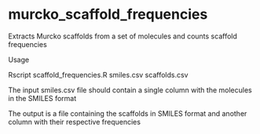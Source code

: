# murcko_scaffold_frequencies

Extracts Murcko scaffolds from a set of molecules and counts scaffold frequencies

Usage

Rscript scaffold_frequencies.R smiles.csv scaffolds.csv



The input smiles.csv file should contain a single column with the molecules in the SMILES format

The output is a file containing the scaffolds in SMILES format and another column with their respective frequencies
